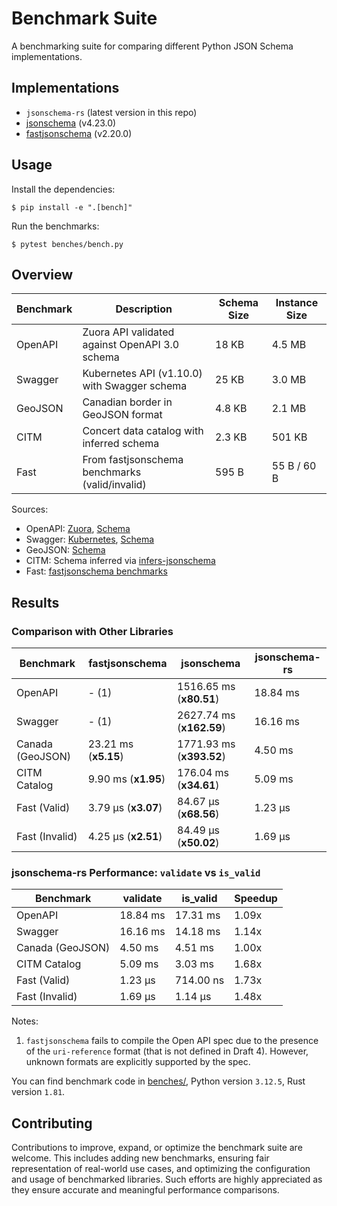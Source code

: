 # Benchmark Suite

A benchmarking suite for comparing different Python JSON Schema implementations.

## Implementations

- `jsonschema-rs` (latest version in this repo)
- [jsonschema](https://pypi.org/project/jsonschema/) (v4.23.0)
- [fastjsonschema](https://pypi.org/project/fastjsonschema/) (v2.20.0)

## Usage

Install the dependencies:

```console
$ pip install -e ".[bench]"
```

Run the benchmarks:

```console
$ pytest benches/bench.py
```

## Overview

| Benchmark     | Description                                    | Schema Size | Instance Size |
|----------|------------------------------------------------|-------------|---------------|
| OpenAPI  | Zuora API validated against OpenAPI 3.0 schema | 18 KB       | 4.5 MB        |
| Swagger  | Kubernetes API (v1.10.0) with Swagger schema   | 25 KB       | 3.0 MB        |
| GeoJSON  | Canadian border in GeoJSON format              | 4.8 KB      | 2.1 MB        |
| CITM     | Concert data catalog with inferred schema      | 2.3 KB      | 501 KB        |
| Fast     | From fastjsonschema benchmarks (valid/invalid) | 595 B       | 55 B / 60 B   |

Sources:
- OpenAPI: [Zuora](https://github.com/APIs-guru/openapi-directory/blob/1afd351ddf50e050acdb52937a819ef1927f417a/APIs/zuora.com/2021-04-23/openapi.yaml), [Schema](https://github.com/OAI/OpenAPI-Specification/blob/main/schemas/v3.0/schema.json)
- Swagger: [Kubernetes](https://raw.githubusercontent.com/APIs-guru/openapi-directory/master/APIs/kubernetes.io/v1.10.0/swagger.yaml), [Schema](https://github.com/OAI/OpenAPI-Specification/blob/main/schemas/v2.0/schema.json)
- GeoJSON: [Schema](https://geojson.org/schema/FeatureCollection.json)
- CITM: Schema inferred via [infers-jsonschema](https://github.com/Stranger6667/infers-jsonschema)
- Fast: [fastjsonschema benchmarks](https://github.com/horejsek/python-fastjsonschema/blob/master/performance.py#L15)

## Results

### Comparison with Other Libraries

| Benchmark     | fastjsonschema | jsonschema    | jsonschema-rs |
|---------------|----------------|---------------|----------------|
| OpenAPI       | - (1)          | 1516.65 ms (**x80.51**) | 18.84 ms     |
| Swagger       | - (1)          | 2627.74 ms (**x162.59**)| 16.16 ms     |
| Canada (GeoJSON) | 23.21 ms (**x5.15**)  | 1771.93 ms (**x393.52**) | 4.50 ms |
| CITM Catalog  | 9.90 ms (**x1.95**)   | 176.04 ms (**x34.61**) | 5.09 ms  |
| Fast (Valid)  | 3.79 µs (**x3.07**)   | 84.67 µs (**x68.56**) | 1.23 µs  |
| Fast (Invalid)| 4.25 µs (**x2.51**)   | 84.49 µs (**x50.02**) | 1.69 µs  |

### jsonschema-rs Performance: `validate` vs `is_valid`

| Benchmark     | validate   | is_valid   | Speedup |
|---------------|------------|------------|---------|
| OpenAPI       | 18.84 ms   | 17.31 ms   | 1.09x   |
| Swagger       | 16.16 ms   | 14.18 ms   | 1.14x   |
| Canada (GeoJSON) | 4.50 ms | 4.51 ms    | 1.00x   |
| CITM Catalog  | 5.09 ms    | 3.03 ms    | 1.68x   |
| Fast (Valid)  | 1.23 µs    | 714.00 ns  | 1.73x   |
| Fast (Invalid)| 1.69 µs    | 1.14 µs    | 1.48x   |

Notes:

1. `fastjsonschema` fails to compile the Open API spec due to the presence of the `uri-reference` format (that is not defined in Draft 4). However, unknown formats are explicitly supported by the spec.

You can find benchmark code in [benches/](benches/), Python version `3.12.5`, Rust version `1.81`.

## Contributing

Contributions to improve, expand, or optimize the benchmark suite are welcome. This includes adding new benchmarks, ensuring fair representation of real-world use cases, and optimizing the configuration and usage of benchmarked libraries. Such efforts are highly appreciated as they ensure accurate and meaningful performance comparisons.
